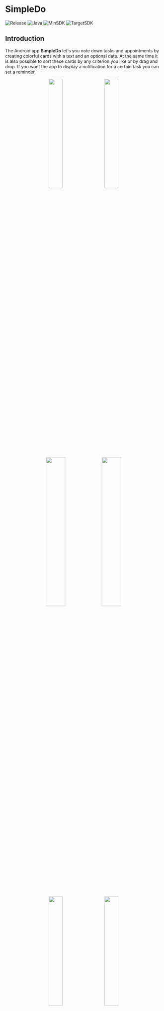 # SimpleDo
![Release](https://img.shields.io/badge/release-2021.1-9cf)
![Java](https://img.shields.io/badge/Java-1.8-9cf)
![MinSDK](https://img.shields.io/badge/MinAPI-24-blue)
![TargetSDK](https://img.shields.io/badge/TargetAPI-30-blue)

## Introduction
The Android app **SimpleDo** let's you note down tasks and appointments by creating colorful cards with a text and an optional date.
At the same time it is also possible to sort these cards by any criterion you like or by drag and drop.
If you want the app to display a notification for a certain task you can set a reminder.

<p align="center">
<img src="https://github.com/TeamGruenbaum/SimpleDo/blob/master/screenshots/lighteditmenu.jpg" width="30%" padding="10px 10px 10px 10px">
   &nbsp;&nbsp;&nbsp;&nbsp;&nbsp;
<img src="https://github.com/TeamGruenbaum/SimpleDo/blob/master/screenshots/darkeditmenu.jpg" width="30%" padding="10px 10px 10px 10px">
</p>
<br>
<p align="center">
<img src="https://github.com/TeamGruenbaum/SimpleDo/blob/master/screenvideos/lightopencloseaddcard.gif" width="35%" >
<img src="https://github.com/TeamGruenbaum/SimpleDo/blob/master/screenvideos/darkopencloseaddcard.gif" width="35%">
</p>
<br>
<p align="center">
<img src="https://github.com/TeamGruenbaum/SimpleDo/blob/master/screenshots/lightaddcard.jpg" width="30%" padding="10px 10px 10px 10px">
   &nbsp;&nbsp;&nbsp;&nbsp;&nbsp;
<img src="https://github.com/TeamGruenbaum/SimpleDo/blob/master/screenshots/darkaddcard.jpg" width="30%" padding="10px 10px 10px 10px">
</p>
<br>
<p align="center">
<img src="https://github.com/TeamGruenbaum/SimpleDo/blob/master/screenshots/lightsettings.jpg" width="30%" padding="10px 10px 10px 10px">
   &nbsp;&nbsp;&nbsp;&nbsp;&nbsp;
<img src="https://github.com/TeamGruenbaum/SimpleDo/blob/master/screenshots/darksettings.jpg" width="30%" padding="10px 10px 10px 10px">
</p>


## Themes
**SimpleDo** has a light and a dark theme that can be switched in the settings menu and also adapts to the system settings.

<p align="center">
<img src="https://github.com/TeamGruenbaum/SimpleDo/blob/master/screenshots/lighttheme.jpg" width="30%" padding="10px 10px 10px 10px">
   &nbsp;&nbsp;&nbsp;&nbsp;&nbsp;
<img src="https://github.com/TeamGruenbaum/SimpleDo/blob/master/screenshots/darktheme.jpg" width="30%" padding="10px 10px 10px 10px">
</p>


## Class Diagram
You can find our class diagram on [Lucidchart]().
<br><br>

## Libraries
Following libraries were used:
- [Gson](https://github.com/google/gson)
- [Material-design-icons](https://github.com/google/material-design-icons)
- [Material-components-android](https://github.com/material-components/material-components-android)
<br>

## Get in contact
Feel free to get in contact and share your experience with **SimpleDo**. Bug reports are also very appreciated.

